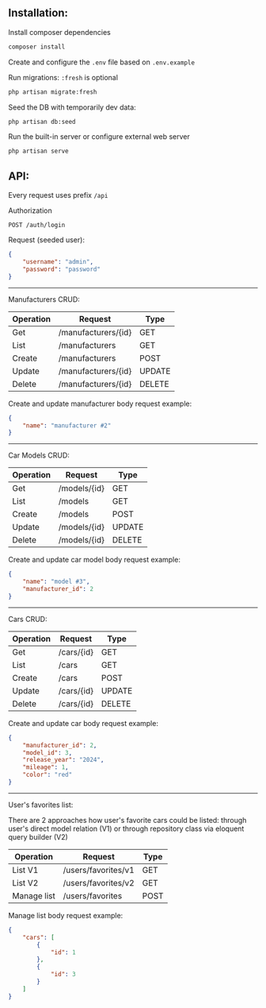 ## Installation:

Install composer dependencies
```sh
composer install
```

Create and configure the `.env` file based on `.env.example`

Run migrations: `:fresh` is optional
```sh
php artisan migrate:fresh
```

Seed the DB with temporarily dev data:
```sh
php artisan db:seed
```

Run the built-in server or configure external web server
```sh
php artisan serve
```

## API:
Every request uses prefix `/api`

Authorization
```
POST /auth/login
```
Request (seeded user):
```json
{
    "username": "admin",
    "password": "password"
}
```

---

Manufacturers CRUD:

| Operation | Request             | Type   |
|-----------|---------------------|--------|
| Get       | /manufacturers/{id} | GET    |
| List      | /manufacturers      | GET    |
| Create    | /manufacturers      | POST   |
| Update    | /manufacturers/{id} | UPDATE |
| Delete    | /manufacturers/{id} | DELETE |

Create and update manufacturer body request example:
```json
{
    "name": "manufacturer #2"
}
```

---

Car Models CRUD:

| Operation | Request      | Type   |
|-----------|--------------|--------|
| Get       | /models/{id} | GET    |
| List      | /models      | GET    |
| Create    | /models      | POST   |
| Update    | /models/{id} | UPDATE |
| Delete    | /models/{id} | DELETE |

Create and update car model body request example:
```json
{
    "name": "model #3",
    "manufacturer_id": 2
}
```

---

Cars CRUD:

| Operation | Request    | Type   |
|-----------|------------|--------|
| Get       | /cars/{id} | GET    |
| List      | /cars      | GET    |
| Create    | /cars      | POST   |
| Update    | /cars/{id} | UPDATE |
| Delete    | /cars/{id} | DELETE |

Create and update car body request example:
```json
{
    "manufacturer_id": 2,
    "model_id": 3,
    "release_year": "2024",
    "mileage": 1,
    "color": "red"
}
```

---

User's favorites list:

There are 2 approaches how user's favorite cars could be listed:
through user's direct model relation (V1)
or through repository class via eloquent query builder (V2)

| Operation   | Request             | Type   |
|-------------|---------------------|--------|
| List V1     | /users/favorites/v1 | GET    |
| List V2     | /users/favorites/v2 | GET    |
| Manage list | /users/favorites    | POST   |
Manage list body request example:
```json
{
    "cars": [
        {
            "id": 1
        },
        {
            "id": 3
        }
    ]
}
```